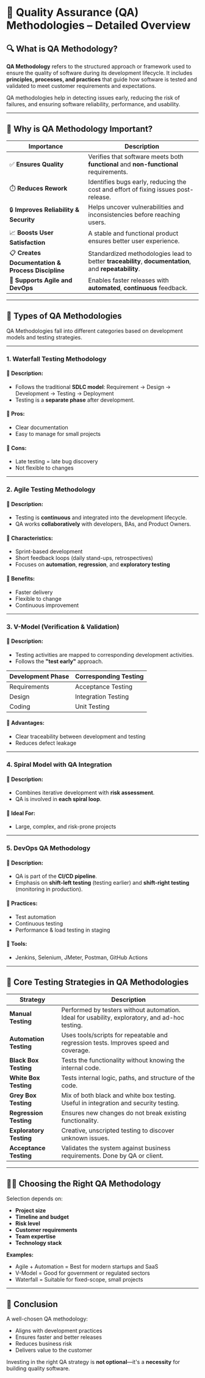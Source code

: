 # 📘 Quality Assurance (QA) Methodologies – Detailed Overview

## 🔍 What is QA Methodology?

**QA Methodology** refers to the structured approach or framework used to ensure the quality of software during its development lifecycle. It includes **principles, processes, and practices** that guide how software is tested and validated to meet customer requirements and expectations.

QA methodologies help in detecting issues early, reducing the risk of failures, and ensuring software reliability, performance, and usability.

---

## 🧽 Why is QA Methodology Important?

| Importance | Description |
|------------|-------------|
| ✅ **Ensures Quality** | Verifies that software meets both **functional** and **non-functional** requirements. |
| ⏱️ **Reduces Rework** | Identifies bugs early, reducing the cost and effort of fixing issues post-release. |
| 🔒 **Improves Reliability & Security** | Helps uncover vulnerabilities and inconsistencies before reaching users. |
| 📈 **Boosts User Satisfaction** | A stable and functional product ensures better user experience. |
| 📋 **Creates Documentation & Process Discipline** | Standardized methodologies lead to better **traceability**, **documentation**, and **repeatability**. |
| 🤝 **Supports Agile and DevOps** | Enables faster releases with **automated**, **continuous** feedback. |

---

## 🔄 Types of QA Methodologies

QA Methodologies fall into different categories based on development models and testing strategies.

---

### 1. **Waterfall Testing Methodology**

#### 🔹 Description:
- Follows the traditional **SDLC model**: Requirement → Design → Development → Testing → Deployment
- Testing is a **separate phase** after development.

#### 🔹 Pros:
- Clear documentation
- Easy to manage for small projects

#### 🔹 Cons:
- Late testing = late bug discovery
- Not flexible to changes

---

### 2. **Agile Testing Methodology**

#### 🔹 Description:
- Testing is **continuous** and integrated into the development lifecycle.
- QA works **collaboratively** with developers, BAs, and Product Owners.

#### 🔹 Characteristics:
- Sprint-based development
- Short feedback loops (daily stand-ups, retrospectives)
- Focuses on **automation**, **regression**, and **exploratory testing**

#### 🔹 Benefits:
- Faster delivery
- Flexible to change
- Continuous improvement

---

### 3. **V-Model (Verification & Validation)**

#### 🔹 Description:
- Testing activities are mapped to corresponding development activities.
- Follows the **"test early"** approach.

| Development Phase | Corresponding Testing |
|--------------------|------------------------|
| Requirements       | Acceptance Testing     |
| Design             | Integration Testing    |
| Coding             | Unit Testing           |

#### 🔹 Advantages:
- Clear traceability between development and testing
- Reduces defect leakage

---

### 4. **Spiral Model with QA Integration**

#### 🔹 Description:
- Combines iterative development with **risk assessment**.
- QA is involved in **each spiral loop**.

#### 🔹 Ideal For:
- Large, complex, and risk-prone projects

---

### 5. **DevOps QA Methodology**

#### 🔹 Description:
- QA is part of the **CI/CD pipeline**.
- Emphasis on **shift-left testing** (testing earlier) and **shift-right testing** (monitoring in production).

#### 🔹 Practices:
- Test automation
- Continuous testing
- Performance & load testing in staging

#### 🔹 Tools:
- Jenkins, Selenium, JMeter, Postman, GitHub Actions

---

## 🧪 Core Testing Strategies in QA Methodologies

| Strategy | Description |
|---------|-------------|
| **Manual Testing** | Performed by testers without automation. Ideal for usability, exploratory, and ad-hoc testing. |
| **Automation Testing** | Uses tools/scripts for repeatable and regression tests. Improves speed and coverage. |
| **Black Box Testing** | Tests the functionality without knowing the internal code. |
| **White Box Testing** | Tests internal logic, paths, and structure of the code. |
| **Grey Box Testing** | Mix of both black and white box testing. Useful in integration and security testing. |
| **Regression Testing** | Ensures new changes do not break existing functionality. |
| **Exploratory Testing** | Creative, unscripted testing to discover unknown issues. |
| **Acceptance Testing** | Validates the system against business requirements. Done by QA or client. |

---

## 🧍‍♂️ Choosing the Right QA Methodology

Selection depends on:
- **Project size**
- **Timeline and budget**
- **Risk level**
- **Customer requirements**
- **Team expertise**
- **Technology stack**

**Examples:**
- Agile + Automation = Best for modern startups and SaaS
- V-Model = Good for government or regulated sectors
- Waterfall = Suitable for fixed-scope, small projects

---

## 🏁 Conclusion

A well-chosen QA methodology:
- Aligns with development practices
- Ensures faster and better releases
- Reduces business risk
- Delivers value to the customer

Investing in the right QA strategy is **not optional**—it's a **necessity** for building quality software.

